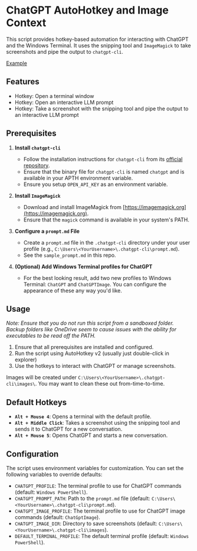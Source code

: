# ChatGPT AutoHotkey and Image Context

This script provides hotkey-based automation for interacting with ChatGPT and the Windows Terminal. It uses the snipping tool and `ImageMagick` to take screenshots and pipe the output to `chatgpt-cli`.

[Example](https://omni-strapi-assets.nyc3.digitaloceanspaces.com/2025_04_12_11_58_28_05b412e458.mp4)

## Features 
- Hotkey: Open a terminal window
- Hotkey: Open an interactive LLM prompt
- Hotkey: Take a screenshot with the snipping tool and pipe the output to an interactive LLM prompt 

## Prerequisites

1. **Install `chatgpt-cli`**
   - Follow the installation instructions for `chatgpt-cli` from its [official repository](https://github.com/kardolus/chatgpt-cli). 
   - Ensure that the binary file for `chatgpt-cli` is named `chatgpt` and is available in your APTH environment variable.
   - Ensure you setup `OPEN_API_KEY` as an environment variable. 

2. **Install `ImageMagick`**
   - Download and install ImageMagick from [https://imagemagick.org](https://imagemagick.org).
   - Ensure that the `magick` command is available in your system's PATH.

3. **Configure a `prompt.md` File**
   - Create a `prompt.md` file in the `.chatgpt-cli` directory under your user profile (e.g., `C:\Users\<YourUsername>\.chatgpt-cli\prompt.md`).
   - See the `sample_prompt.md` in this repo.

4. **(Optional) Add Windows Terminal profiles for ChatGPT**
   - For the best looking result, add two new profiles to Windows Terminal: `ChatGPT` and `ChatGPTImage`. You can configure the appearance of these any way you'd like.

## Usage
*Note: Ensure that you do not run this script from a sandboxed folder. Backup folders like OneDrive seem to cause issues with the ability for executables to be read off the PATH.*

1. Ensure that all prerequisites are installed and configured.
2. Run the script using AutoHotkey v2 (usually just double-click in explorer)
3. Use the hotkeys to interact with ChatGPT or manage screenshots.

Images will be created under `C:\Users\<YourUsername>\.chatgpt-cli\images\`. You may want to clean these out from-time-to-time.

## Default Hotkeys

- **`Alt + Mouse 4`**: Opens a terminal with the default profile.
- **`Alt + Middle Click`**: Takes a screenshot using the snipping tool and sends it to ChatGPT for a new conversation.
- **`Alt + Mouse 5`**: Opens ChatGPT and starts a new conversation.

## Configuration

The script uses environment variables for customization. You can set the following variables to override defaults:
- `CHATGPT_PROFILE`: The terminal profile to use for ChatGPT commands (default: `Windows PowerShell`).
- `CHATGPT_PROMPT_PATH`: Path to the `prompt.md` file (default: `C:\Users\<YourUsername>\.chatgpt-cli\prompt.md`).
- `CHATGPT_IMAGE_PROFILE`: The terminal profile to use for ChatGPT image commands (default: `ChatGptImage`).
- `CHATGPT_IMAGE_DIR`: Directory to save screenshots (default: `C:\Users\<YourUsername>\.chatgpt-cli\images`).
- `DEFAULT_TERMINAL_PROFILE`: The default terminal profile (default: `Windows PowerShell`).